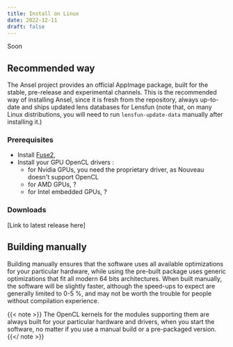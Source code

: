 ```yaml
---
title: Install on Linux
date: 2022-12-11
draft: false
---
```

Soon

## Recommended way 

The Ansel project provides an official AppImage package, built for the stable, pre-release and experimental channels. This is the recommended way of installing Ansel, since it is fresh from the repository, always up-to-date and ships updated lens databases for Lensfun (note that, on many Linux distributions, you will need to run `lensfun-update-data` manually after installing it.)

### Prerequisites

- Install [Fuse2](https://docs.appimage.org/user-guide/troubleshooting/fuse.html),
- Install your GPU OpenCL drivers :
	- for Nvidia GPUs, you need the proprietary driver, as Nouveau doesn't support OpenCL
	- for AMD GPUs, ?
	- for Intel embedded GPUs, ?

### Downloads

[Link to latest release here]

## Building manually

Building manually ensures that the software uses all available optimizations for your particular hardware, while using the pre-built package uses generic optimizations that fit all modern 64 bits architectures. When built manually, the software will be slightly faster, although the speed-ups to expect are generally limited to 0-5 %, and may not be worth the trouble for people without compilation experience.

{{< note >}}
The OpenCL kernels for the modules supporting them are always built for your particular hardware and drivers, when you start the software, no matter if you use a manual build or a pre-packaged version.
{{</ note >}}
